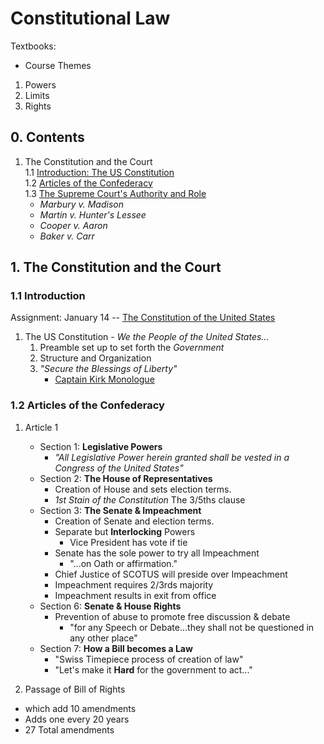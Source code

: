 # Constitutional Law

Textbooks:  

- Course Themes
 1. Powers
 2. Limits
 3. Rights



## 0. Contents

1. The Constitution and the Court    
  1.1 [Introduction: The US Constitution](#11-introduction)  
  1.2 [Articles of the Confederacy](https://alexeibex.github.io/constitutionallaw#12-articles-of-the-confederacy)  
  1.3 [The Supreme Court's Authority and Role](#1.2)  
     - *Marbury v. Madison*
     - *Martin v. Hunter's Lessee*
     - *Cooper v. Aaron*
     - *Baker v. Carr*

## 1. The Constitution and the Court
### 1.1 Introduction
Assignment: January 14 -- [The Constitution of the United States](https://www.law.cornell.edu/constitution)
1. The US Constitution - *We the People of the United States...*
    1. Preamble set up to set forth the *Government*
    2. Structure and Organization
    3. *"Secure the Blessings of Liberty"*
        - [Captain Kirk Monologue](https://www.youtube.com/watch?v=uGO-SldLrNA)

### 1.2 Articles of the Confederacy
  1. Article 1
      - Section 1: **Legislative Powers**
        - *"All Legislative Power herein granted shall be vested in a Congress of the United States"*
      - Section 2: **The House of Representatives**
        - Creation of House and sets election terms.
        - *1st Stain of the Constitution* The 3/5ths clause
      - Section 3: **The Senate & Impeachment**  
        - Creation of Senate and election terms.
        - Separate but **Interlocking** Powers
          - Vice President has vote if tie
        - Senate has the sole power to try all Impeachment
          - "...on Oath or affirmation."
        - Chief Justice of SCOTUS will preside over Impeachment
        - Impeachment requires 2/3rds majority
        - Impeachment results in exit from office
      - Section 6: **Senate & House Rights**
        - Prevention of abuse to promote free discussion & debate
          - "for any Speech or Debate...they shall not be questioned in any other place"
      - Section 7: **How a Bill becomes a Law**
        - "Swiss Timepiece process of creation of law"
        - "Let's make it **Hard** for the government to act..."




1. Passage of Bill of Rights
 - which add 10 amendments
 - Adds one every 20 years
 - 27 Total amendments
